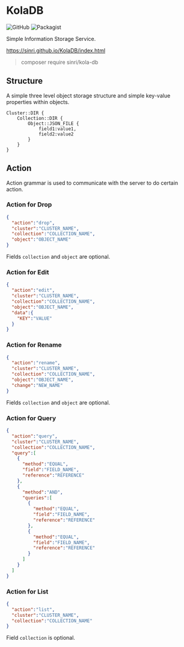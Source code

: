 # KolaDB

![GitHub](https://img.shields.io/github/release/sinri/KolaDB.svg)
![Packagist](https://img.shields.io/packagist/v/sinri/kola-db.svg)

Simple Information Storage Service.

https://sinri.github.io/KolaDB/index.html

> composer require sinri/kola-db

## Structure

A simple three level object storage structure and simple key-value properties within objects.

```
Cluster::DIR {
    Collection::DIR {
        Object::JSON_FILE {
            field1:value1,
            field2:value2
        }
    }
}
```

## Action

Action grammar is used to communicate with the server to do certain action.

### Action for Drop

```json
{
  "action":"drop",
  "cluster":"CLUSTER_NAME",
  "collection":"COLLECTION_NAME",
  "object":"OBJECT_NAME"
}
```

Fields `collection` and `object` are optional. 

### Action for Edit

```json
{
  "action":"edit",
  "cluster":"CLUSTER_NAME",
  "collection":"COLLECTION_NAME",
  "object":"OBJECT_NAME",
  "data":{
    "KEY":"VALUE"
  }
}
```

### Action for Rename


```json
{
  "action":"rename",
  "cluster":"CLUSTER_NAME",
  "collection":"COLLECTION_NAME",
  "object":"OBJECT_NAME",
  "change":"NEW_NAME"
}
```

Fields `collection` and `object` are optional. 

### Action for Query

```json
{
  "action":"query",
  "cluster":"CLUSTER_NAME",
  "collection":"COLLECTION_NAME",
  "query":[
    {
      "method":"EQUAL",
      "field":"FIELD_NAME",
      "reference":"REFERENCE"
    },
    {
      "method":"AND",
      "queries":[
        {
          "method":"EQUAL",
          "field":"FIELD_NAME",
          "reference":"REFERENCE"
        },
        {
          "method":"EQUAL",
          "field":"FIELD_NAME",
          "reference":"REFERENCE"
        }
      ]
    }
  ]
}

```

### Action for List

```json
{
  "action":"list",
  "cluster":"CLUSTER_NAME",
  "collection":"COLLECTION_NAME"
}
```

Field `collection` is optional.